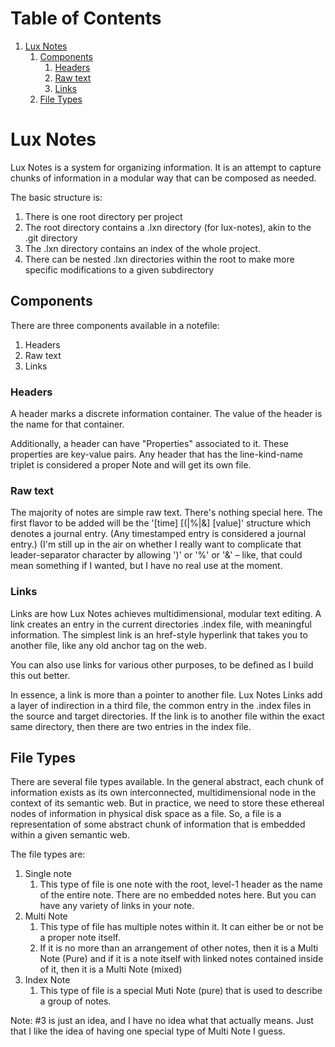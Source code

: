 
# Table of Contents

1.  [Lux Notes](#orgdb6f240)
    1.  [Components](#org8b012a6)
        1.  [Headers](#orgd364e6b)
        2.  [Raw text](#org9dc6add)
        3.  [Links](#org7a2b9e2)
    2.  [File Types](#orgb3a6448)


<a id="orgdb6f240"></a>

# Lux Notes

Lux Notes is a system for organizing information. It is an attempt to capture chunks of information in a modular way that can be composed as needed.

The basic structure is:

1.  There is one root directory per project
2.  The root directory contains a .lxn directory (for lux-notes), akin to the .git directory
3.  The .lxn directory contains an index of the whole project.
4.  There can be nested .lxn directories within the root to make more specific modifications to a given subdirectory


<a id="org8b012a6"></a>

## Components

There are three components available in a notefile:

1.  Headers
2.  Raw text
3.  Links


<a id="orgd364e6b"></a>

### Headers

A header marks a discrete information container. The value of the header is the name for that container.

Additionally, a header can have "Properties" associated to it. These properties are key-value pairs. Any header that has the line-kind-name triplet is considered a proper Note and will get its own file.


<a id="org9dc6add"></a>

### Raw text

The majority of notes are simple raw text. There's nothing special here. The first flavor to be added will be the '[time] [\(|%|&] [value]' structure which denotes a journal entry. (Any timestamped entry is considered a journal entry.) (I'm still up in the air on whether I really want to complicate that leader-separator character by allowing '\)' or '%' or '&' &#x2013; like, that could mean something if I wanted, but I have no real use at the moment.


<a id="org7a2b9e2"></a>

### Links

Links are how Lux Notes achieves multidimensional, modular text editing. A link creates an entry in the current directories .index file, with meaningful information. The simplest link is an href-style hyperlink that takes you to another file, like any old anchor tag on the web.

You can also use links for various other purposes, to be defined as I build this out better.

In essence, a link is more than a pointer to another file. Lux Notes Links add a layer of indirection in a third file, the common entry in the .index files in the source and target directories. If the link is to another file within the exact same directory, then there are two entries in the index file.


<a id="orgb3a6448"></a>

## File Types

There are several file types available. In the general abstract, each chunk of information exists as its own interconnected, multidimensional node in the context of its semantic web. But in practice, we need to store these ethereal nodes of information in physical disk space as a file. So, a file is a representation of some abstract chunk of information that is embedded within a given semantic web.

The file types are:

1.  Single note
    1.  This type of file is one note with the root, level-1 header as the name of the entire note. There are no embedded notes here. But you can have any variety of links in your note.
2.  Multi Note
    1.  This type of file has multiple notes within it. It can either be or not be a proper note itself.
    2.  If it is no more than an arrangement of other notes, then it is a Multi Note (Pure) and if it is a note itself with linked notes contained inside of it, then it is a Multi Note (mixed)
3.  Index Note
    1.  This type of file is a special Muti Note (pure) that is used to describe a group of notes.

Note: #3 is just an idea, and I have no idea what that actually means. Just that I like the idea of having one special type of Multi Note I guess.

